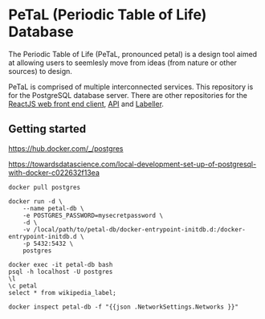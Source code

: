 # PeTaL (Periodic Table of Life) Database

The Periodic Table of Life (PeTaL, pronounced petal) is a design tool aimed at allowing users to seemlesly move from ideas (from nature or other sources) to design.

PeTaL is comprised of multiple interconnected services. This repository is for the PostgreSQL database server. There are other repositories for the [ReactJS web front end client](https://github.com/nasa/PeTaL), [API](https://github.com/nasa/petal-api) and [Labeller](https://github.com/nasa/petal-labeller).

## Getting started

https://hub.docker.com/_/postgres

https://towardsdatascience.com/local-development-set-up-of-postgresql-with-docker-c022632f13ea

`docker pull postgres`    
```
docker run -d \
    --name petal-db \
    -e POSTGRES_PASSWORD=mysecretpassword \
    -d \
    -v /local/path/to/petal-db/docker-entrypoint-initdb.d:/docker-entrypoint-initdb.d \
    -p 5432:5432 \
    postgres
```

`docker exec -it petal-db bash`    
`psql -h localhost -U postgres`    
`\l`    
`\c petal`    
`select * from wikipedia_label;`    

`docker inspect petal-db -f "{{json .NetworkSettings.Networks }}"`
